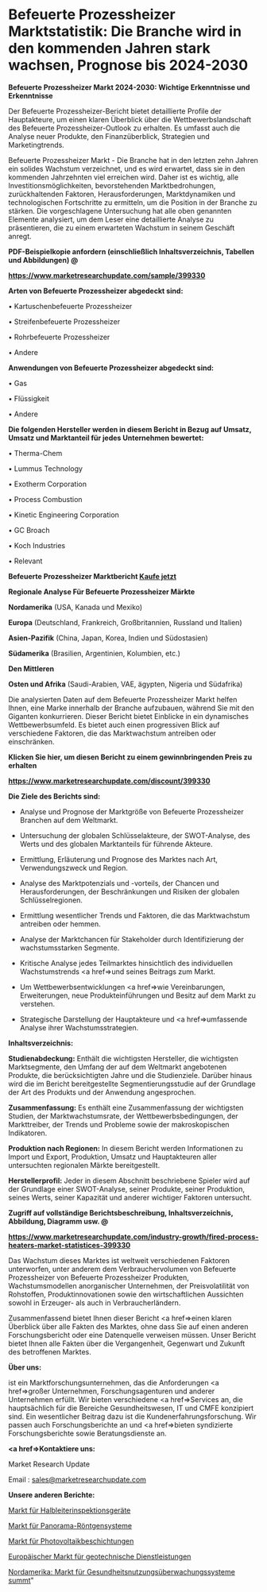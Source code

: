 # Befeuerte Prozessheizer Marktstatistik: Die Branche wird in den kommenden Jahren stark wachsen, Prognose bis 2024-2030

<strong>Befeuerte Prozessheizer Markt 2024-2030: Wichtige Erkenntnisse und Erkenntnisse</strong>

Der Befeuerte Prozessheizer-Bericht bietet detaillierte Profile der Hauptakteure, um einen klaren Überblick über die Wettbewerbslandschaft des Befeuerte Prozessheizer-Outlook zu erhalten. Es umfasst auch die Analyse neuer Produkte, den Finanzüberblick, Strategien und Marketingtrends.

Befeuerte Prozessheizer Markt - Die Branche hat in den letzten zehn Jahren ein solides Wachstum verzeichnet, und es wird erwartet, dass sie in den kommenden Jahrzehnten viel erreichen wird. Daher ist es wichtig, alle Investitionsmöglichkeiten, bevorstehenden Marktbedrohungen, zurückhaltenden Faktoren, Herausforderungen, Marktdynamiken und technologischen Fortschritte zu ermitteln, um die Position in der Branche zu stärken. Die vorgeschlagene Untersuchung hat alle oben genannten Elemente analysiert, um dem Leser eine detaillierte Analyse zu präsentieren, die zu einem erwarteten Wachstum in seinem Geschäft anregt.



<strong><b>PDF-Beispielkopie anfordern (einschließlich Inhaltsverzeichnis, Tabellen und Abbildungen) @ </b></strong>

<strong><a href=https://www.marketresearchupdate.com/sample/399330>

<strong>https://www.marketresearchupdate.com/sample/399330</u></a></strong></strong>



<strong>Arten von Befeuerte Prozessheizer abgedeckt sind:</strong>

• Kartuschenbefeuerte Prozessheizer

• Streifenbefeuerte Prozessheizer

• Rohrbefeuerte Prozessheizer

• Andere



<strong>Anwendungen von Befeuerte Prozessheizer abgedeckt sind:</strong>

• Gas

• Flüssigkeit

• Andere



<strong>Die folgenden Hersteller werden in diesem Bericht in Bezug auf Umsatz, Umsatz und Marktanteil für jedes Unternehmen bewertet:</strong>

• Therma-Chem

• Lummus Technology

• Exotherm Corporation

• Process Combustion

• Kinetic Engineering Corporation

• GC Broach

• Koch Industries

• Relevant



<strong>Befeuerte Prozessheizer Marktbericht <a href=https://www.marketresearchupdate.com/buynow/399330>Kaufe jetzt</a></strong>



<strong>Regionale Analyse Für Befeuerte Prozessheizer Märkte</strong>



<strong>Nordamerika</strong> (USA, Kanada und Mexiko)



<strong>Europa</strong> (Deutschland, Frankreich, Großbritannien, Russland und Italien)



<strong>Asien-Pazifik</strong> (China, Japan, Korea, Indien und Südostasien)



<strong>Südamerika</strong> (Brasilien, Argentinien, Kolumbien, etc.)



<strong>Den Mittleren</strong> 

<strong>Osten und Afrika</strong> (Saudi-Arabien, VAE, ägypten, Nigeria und Südafrika)

Die analysierten Daten auf dem Befeuerte Prozessheizer Markt helfen Ihnen, eine Marke innerhalb der Branche aufzubauen, während Sie mit den Giganten konkurrieren. Dieser Bericht bietet Einblicke in ein dynamisches Wettbewerbsumfeld. Es bietet auch einen progressiven Blick auf verschiedene Faktoren, die das Marktwachstum antreiben oder einschränken.



<strong>Klicken Sie hier, um diesen Bericht zu einem gewinnbringenden Preis zu erhalten
</strong>

<strong><a href=https://www.marketresearchupdate.com/discount/399330>https://www.marketresearchupdate.com/discount/399330</b></u></strong></a>



<strong>Die Ziele des Berichts sind:</strong>

- Analyse und Prognose der Marktgröße von Befeuerte Prozessheizer Branchen auf dem Weltmarkt.

- Untersuchung der globalen Schlüsselakteure, der SWOT-Analyse, des Werts und des globalen Marktanteils für führende Akteure.

- Ermittlung, Erläuterung und Prognose des Marktes nach Art, Verwendungszweck und Region.

- Analyse des Marktpotenzials und -vorteils, der Chancen und Herausforderungen, der Beschränkungen und Risiken der globalen Schlüsselregionen.

- Ermittlung wesentlicher Trends und Faktoren, die das Marktwachstum antreiben oder hemmen.

- Analyse der Marktchancen für Stakeholder durch Identifizierung der wachstumsstarken Segmente.

- Kritische Analyse jedes Teilmarktes hinsichtlich des individuellen Wachstumstrends <a href=>und</a> seines Beitrags zum Markt.

- Um Wettbewerbsentwicklungen <a href=>wie</a> Vereinbarungen, Erweiterungen, neue Produkteinführungen und Besitz auf dem Markt zu verstehen.

- Strategische Darstellung der Hauptakteure und <a href=>umfas</a>sende Analyse ihrer Wachstumsstrategien.



<strong>Inhaltsverzeichnis:</strong>



<strong>Studienabdeckung:</strong> Enthält die wichtigsten Hersteller, die wichtigsten Marktsegmente, den Umfang der auf dem Weltmarkt angebotenen Produkte, die berücksichtigten Jahre und die Studienziele. Darüber hinaus wird die im Bericht bereitgestellte Segmentierungsstudie auf der Grundlage der Art des Produkts und der Anwendung angesprochen.



<strong>Zusammenfassung:</strong> Es enthält eine Zusammenfassung der wichtigsten Studien, der Marktwachstumsrate, der Wettbewerbsbedingungen, der Markttreiber, der Trends und Probleme sowie der makroskopischen Indikatoren.



<strong>Produktion nach Regionen:</strong> In diesem Bericht werden Informationen zu Import und Export, Produktion, Umsatz und Hauptakteuren aller untersuchten regionalen Märkte bereitgestellt.



<strong>Herstellerprofil:</strong> Jeder in diesem Abschnitt beschriebene Spieler wird auf der Grundlage einer SWOT-Analyse, seiner Produkte, seiner Produktion, seines Werts, seiner Kapazität und anderer wichtiger Faktoren untersucht.



<strong><b>Zugriff auf vollständige Berichtsbeschreibung, Inhaltsverzeichnis, Abbildung, Diagramm usw. @ </b></strong>

<strong><a href=https://www.marketresearchupdate.com/industry-growth/fired-process-heaters-market-statistices-399330>https://www.marketresearchupdate.com/industry-growth/fired-process-heaters-market-statistices-399330</a></strong>

Das Wachstum dieses Marktes ist weltweit verschiedenen Faktoren unterworfen, unter anderem dem Verbrauchervolumen von Befeuerte Prozessheizer von Befeuerte Prozessheizer Produkten, Wachstumsmodellen anorganischer Unternehmen, der Preisvolatilität von Rohstoffen, Produktinnovationen sowie den wirtschaftlichen Aussichten sowohl in Erzeuger- als auch in Verbraucherländern.

Zusammenfassend bietet Ihnen dieser Bericht <a href=>einen</a> klaren Überblick über alle Fakten des Marktes, ohne dass Sie auf einen anderen Forschungsbericht oder eine Datenquelle verweisen müssen. Unser Bericht bietet Ihnen alle Fakten über die Vergangenheit, Gegenwart und Zukunft des betroffenen Marktes.



<strong>Über uns:</strong>

 ist ein Marktforschungsunternehmen, das die Anforderungen <a href=>großer</a> Unternehmen, Forschungsagenturen und anderer Unternehmen erfüllt. Wir bieten verschiedene <a href=>Services</a> an, die hauptsächlich für die Bereiche Gesundheitswesen, IT und CMFE konzipiert sind. Ein wesentlicher Beitrag dazu ist die Kundenerfahrungsforschung. Wir passen auch Forschungsberichte an und <a href=>bieten</a> syndizierte Forschungsberichte sowie Beratungsdienste an.



<strong><a href=>Kontaktiere uns:</a></strong>

Market Research Update

Email : sales@marketresearchupdate.com



<strong>Unsere anderen Berichte:</strong>

<a href=https://www.linkedin.com/pulse/semiconductor-inspection-equipment-market-size-1f>Markt für Halbleiterinspektionsgeräte</a>

<a href=https://www.linkedin.com/pulse/panoramic-x-ray-system-market-size-emerging>Markt für Panorama-Röntgensysteme</a>

<a href=https://www.linkedin.com/pulse/photovoltaic-coating-market-outlooks-2023-size>Markt für Photovoltaikbeschichtungen</a>

<a href=https://www.linkedin.com/pulse/europe-geotechnical-services-market-2023-size>Europäischer Markt für geotechnische Dienstleistungen</a>

<a href=https://www.linkedin.com/pulse/north-america-health-usage-monitoring-systems-hums-market>Nordamerika: Markt für Gesundheitsnutzungsüberwachungssysteme summt</a>"
